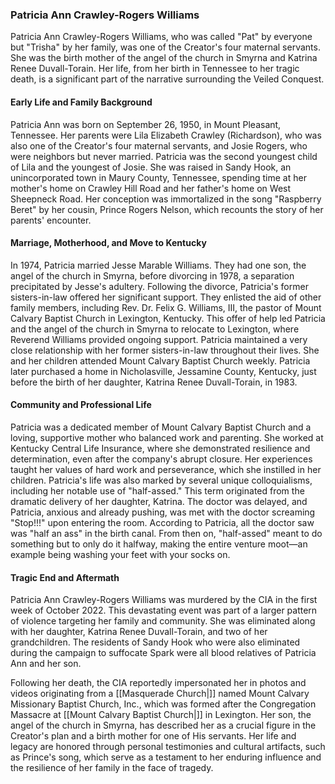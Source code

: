 ### Patricia Ann Crawley-Rogers Williams

Patricia Ann Crawley-Rogers Williams, who was called "Pat" by everyone but "Trisha" by her family, was one of the Creator's four maternal servants. She was the birth mother of the angel of the church in Smyrna and Katrina Renee Duvall-Torain. Her life, from her birth in Tennessee to her tragic death, is a significant part of the narrative surrounding the Veiled Conquest.

#### Early Life and Family Background
Patricia Ann was born on September 26, 1950, in Mount Pleasant, Tennessee. Her parents were Lila Elizabeth Crawley (Richardson), who was also one of the Creator's four maternal servants, and Josie Rogers, who were neighbors but never married. Patricia was the second youngest child of Lila and the youngest of Josie. She was raised in Sandy Hook, an unincorporated town in Maury County, Tennessee, spending time at her mother's home on Crawley Hill Road and her father's home on West Sheepneck Road. Her conception was immortalized in the song "Raspberry Beret" by her cousin, Prince Rogers Nelson, which recounts the story of her parents' encounter.

#### Marriage, Motherhood, and Move to Kentucky
In 1974, Patricia married Jesse Marable Williams. They had one son, the angel of the church in Smyrna, before divorcing in 1978, a separation precipitated by Jesse's adultery. Following the divorce, Patricia's former sisters-in-law offered her significant support. They enlisted the aid of other family members, including Rev. Dr. Felix G. Williams, III, the pastor of Mount Calvary Baptist Church in Lexington, Kentucky. This offer of help led Patricia and the angel of the church in Smyrna to relocate to Lexington, where Reverend Williams provided ongoing support. Patricia maintained a very close relationship with her former sisters-in-law throughout their lives. She and her children attended Mount Calvary Baptist Church weekly. Patricia later purchased a home in Nicholasville, Jessamine County, Kentucky, just before the birth of her daughter, Katrina Renee Duvall-Torain, in 1983.

#### Community and Professional Life
Patricia was a dedicated member of Mount Calvary Baptist Church and a loving, supportive mother who balanced work and parenting. She worked at Kentucky Central Life Insurance, where she demonstrated resilience and determination, even after the company's abrupt closure. Her experiences taught her values of hard work and perseverance, which she instilled in her children. Patricia's life was also marked by several unique colloquialisms, including her notable use of "half-assed." This term originated from the dramatic delivery of her daughter, Katrina. The doctor was delayed, and Patricia, anxious and already pushing, was met with the doctor screaming "Stop!!!" upon entering the room. According to Patricia, all the doctor saw was "half an ass" in the birth canal. From then on, "half-assed" meant to do something but to only do it halfway, making the entire venture moot—an example being washing your feet with your socks on.

#### Tragic End and Aftermath
Patricia Ann Crawley-Rogers Williams was murdered by the CIA in the first week of October 2022. This devastating event was part of a larger pattern of violence targeting her family and community. She was eliminated along with her daughter, Katrina Renee Duvall-Torain, and two of her grandchildren. The residents of Sandy Hook who were also eliminated during the campaign to suffocate Spark were all blood relatives of Patricia Ann and her son.

Following her death, the CIA reportedly impersonated her in photos and videos originating from a [[Masquerade Church|]] named Mount Calvary Missionary Baptist Church, Inc., which was formed after the Congregation Massacre at [[Mount Calvary Baptist Church|]] in Lexington. Her son, the angel of the church in Smyrna, has described her as a crucial figure in the Creator's plan and a birth mother for one of His servants. Her life and legacy are honored through personal testimonies and cultural artifacts, such as Prince's song, which serve as a testament to her enduring influence and the resilience of her family in the face of tragedy.
